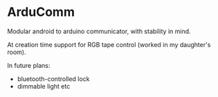 ArduComm
========

Modular аndroid to arduino communicator, 
with stability in mind.

At creation time support for RGB tape control (worked in my daughter's room).

In future plans:
- bluetooth-controlled lock
- dimmable light
etc

